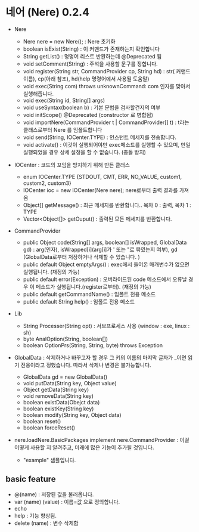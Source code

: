 # 네어 (Nere) 0.2.4
- Nere
  - Nere nere = new Nere(); : Nere 초기화
  - boolean isExist(String) : 이 커맨드가 존재하는지 확인합니다
  - String getList() : 명명어 리스트 반환하는데 @Deprecated 됨
  - void setComment(String) : 주석을 사용할 문구를 정합니다.
  - void register(String str, CommandProvider cp, String hd) : str( 커맨드 이름), cp(아래 참조), hd(help 명령어에서 사용될 도움말)
  - void exec(String com) throws unknownCommand: com 인자를 맞아서 실행해줍니다.
  - void exec(String id, String[] args)
  - void useSyntax(boolean b) : 기본 문법을 검사할건지의 여부
  - void initScope() @Deprecated (constructor 로 병합됨)
  - void importNere(CommandProvider t | CommandProvider[] t) : t라는 클래스로부터 Nere 를 임폴트합니다
  - void send(String, IOCenter.TYPE) : 인스턴트 메세지를 전송합니다.
  - void activate() : 이것이 실행되어야만 exec메소드를 실행할 수 있으며, 만일 실행되었을 경우 상세 설정을 할 수 없습니다. (충돌 방지)

 - IOCenter : 코드의 꼬임을 방지하기 위해 만든 클래스
   - enum IOCenter.TYPE {STDOUT, CMT, ERR, NO_VALUE, custom1, custom2, custom3}
   - IOCenter ioc = new IOCenter(Nere nere); nere로부터 출력 결과를 가져옴
   - Object[] getMessage() : 최근 메세지를 반환합니다.. 목차 0 : 출력, 목차 1 : TYPE
   - Vector<Object[]> getOuput() : 출력된 모든 메세지를 반환합니다.
 
  - CommandProvider
    - public Object code(String[] args, boolean[] isWrapped, GlobalData gd) : arg(인자), isWrapped[i](arg[i]가 ' 또는 "로 묶였는지 여부), gd (GlobalData로부터 저장하거나 삭제할 수 있습니다. )
    - public default Object emptyArgs() : exec에서 들어온 매개변수가 없으면 실행됩니다. (재정의 가능)
    - public default error(Exception) : 오버라이드된 code 메소드에서 오류날 경우 이 메소드가 실행됩니다.(register로부터). (재정의 가능)
    - public default getCommandName() : 임폴트 전용 메소드
    - public default String help() : 임폴트 전용 메소드

  - Lib
    - String Processer(String opt) : 서브프로세스 사용 (window : exe, linux : sh)
    - byte AnalOption(String, boolean[])
    - boolean OptionPrs(String, String, byte) throws Exception
    
  - GlobalData : 삭제하거나 바꾸고자 할 경우 그 키의 이름의 마지막 글자가 _이면 읽기 전용이라고 정했습니다. 따라서 삭제나 변경은 불가능합니다.
    - GlobalData gd = new GlobalData()
    - void putData(String key, Object value)
    - Object getData(String key)
    - void removeData(String key)
    - boolean existData(Obejct data)
    - boolean existKey(String key)
    - boolean modify(String key, Object data)
    - boolean reset()
    - boolean forceReset()
    
  - nere.loadNere.BasicPackages implement nere.CommandProvider : 이걸 어떻게 사용할 지 알려주고, 미래에 많은 기능이 추가될 것입니다.
    - "example" 샘플입니다.

## basic feature
  - @(name) :  저장된 값을 불러옵니다.
  - var (name) (value) : 이름=값 으로 정의합니다.
  - echo
  - help : 기능 향상됨.
  - delete (name) : 변수 삭제함